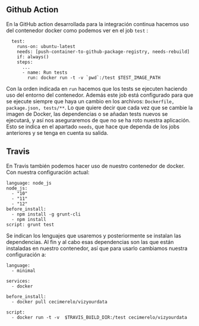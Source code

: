 ## Github Action

En la GitHub action desarrollada para la integración continua hacemos uso del contenedor docker como podemos ver en el
job `test` :

```
  test:
    runs-on: ubuntu-latest
    needs: [push-container-to-github-package-registry, needs-rebuild]
    if: always()
    steps:
      ...
      - name: Run tests
        run: docker run -t -v `pwd`:/test $TEST_IMAGE_PATH
```

Con la orden indicada en `run` hacemos que los tests se ejecuten haciendo uso del entorno del contenedor. Además este
job está configurado para que se ejecute siempre que haya un cambio en los archivos: `Dockerfile, package.json, tests/**`.
Lo que quiere decir que cada vez que se cambie la imagen de Docker, las dependencias o se añadan tests nuevos se
ejecutará, y así nos aseguraremos de que no se ha roto nuestra aplicación. Esto se indica en el apartado `needs`, que hace
que dependa de los jobs anteriores y se tenga en cuenta su salida.

## Travis

En Travis también podemos hacer uso de nuestro contenedor de docker. Con nuestra configuración actual:

```
language: node_js
node_js:
  - "10"
  - "11"
  - "12"
before_install:
  - npm install -g grunt-cli
  - npm install
script: grunt test
```

Se indican los lenguajes que usaremos y posteriormente se instalan las dependencias. Al fin y al cabo esas dependencias
son las que están instaladas en nuestro contenedor, así que para usarlo cambiamos nuestra configuración a:

```
language:
  - minimal

services:
  - docker

before_install:
  - docker pull cecimerelo/vizyourdata

script: 
  - docker run -t -v  $TRAVIS_BUILD_DIR:/test cecimerelo/vizyourdata
```